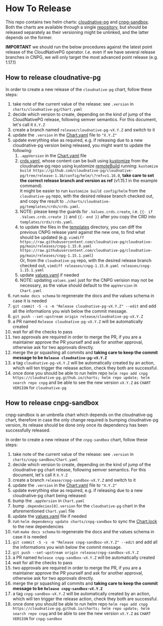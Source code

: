 # How To Release

This repo contains two helm charts: [cloudnative-pg](./charts/cloudnative-pg)
and [cnpg-sandbox](./charts/cnpg-sandbox). Both the charts are available
through a single [repository](https://cloudnative-pg.github.io/charts), but
should be released separately as their versioning might be unlinked, and the
latter depends on the former.

**IMPORTANT** we should run the below procedures against the latest point
release of the CloudNativePG operator. I.e. even if we have several release
branches in CNPG, we will only target the most advanced point
release (e.g. 1.17.1)

## How to release cloudnative-pg

In order to create a new release of the `cloudnative-pg` chart,
follow these steps:

1. take note of the current value of the release: see `.version`
   in `charts/cloudnative-pg/Chart.yaml`
1. decide which version to create, depending on the kind of jump of the
   CloudNativePG release, following semver semantics.
   For this document, let's call it `X.Y.Z`
1. create a branch named `release/cloudnative-pg-vX.Y.Z` and switch to it
1. update the `.version` in the [Chart.yaml](./charts/cloudnative-pg/Chart.yaml) file to `"X.Y.Z"`
1. update everything else as required, e.g. if releasing due to a new
   cloudnative-pg version being released, you might want to update the
   following:
    1. `.appVersion` in the [Chart.yaml](./charts/cloudnative-pg/Chart.yaml) file
    1. [crds.yaml](./charts/cloudnative-pg/templates/crds/crds.yaml), whose
       content can be built using [kustomize](https://kustomize.io/) from the
       cloudnative-pg repo using kustomize
       [remoteBuild](https://github.com/kubernetes-sigs/kustomize/blob/master/examples/remoteBuild.md)
       running: `kustomize build
       https://github.com/cloudnative-pg/cloudnative-pg/tree/release-1.16/config/helm/\?ref=v1.16.0`,
       **take care to set the correct release branch and version as ref**
        (v1.15.1 in the example
       command). \
       It might be easier to run `kustomize build config/helm` from the
      `cloudnative-pg` repo, with the desired release branch checked out, and
      copy the result to `./charts/cloudnative-pg/templates/crds/crds.yaml`.
    1. NOTE: please keep the guards for `.Values.crds.create`, i.e.
      `{{- if .Values.crds.create }}` and `{{- end }}` after you copy the CRD
      into `templates/crds/crds.yaml`.
    1. to update the files in the
       [templates](./charts/cloudnative-pg/templates) directory, you can diff
       the previous CNPG release yaml against the new one, to find what
       should be updated (e.g. `vimdiff
       https://raw.githubusercontent.com/cloudnative-pg/cloudnative-pg/main/releases/cnpg-1.15.0.yaml
       https://raw.githubusercontent.com/cloudnative-pg/cloudnative-pg/main/releases/cnpg-1.15.1.yaml`) \
       Or, from the `cloudnative-pg` repo, with the desired release branch checked out,
       `vimdiff releases/cnpg-1.15.0.yaml releases/cnpg-1.15.1.yaml`
    1. update [values.yaml](./charts/cloudnative-pg/values.yaml) if needed
    1. NOTE: updating `values.yaml` just for the CNPG  verision may not be
      necessary, as the value should default to the `appVersion` in `Chart.yaml`
  1. run `make docs schema` to regenerate the docs and the values schema in case it is needed
  1. `git commit -S -s -m "Release cloudnative-pg-vX.Y.Z" --edit` and add all
     the informations you wish below the commit message.
  1. `git push --set-upstream origin release/cloudnative-pg-vX.Y.Z`
  1. a PR named `Release cloudnative-pg-vX.Y.Z` will be automatically created
  1. wait for all the checks to pass
  1. two approvals are required in order to merge the PR, if you are a
     maintainer approve the PR yourself and ask for another approval, otherwise
     ask for two approvals directly.
  1. merge the pr squashing all commits and **taking care to keep the commit
     message to be `Release cloudnative-pg-vX.Y.Z`**
  1. a tag `cloudnative-pg-vX.Y.Z` will be automatically created by an action,
     which will ten trigger the release action, check they both are successful.
  1. once done you should be able to run helm repo `helm repo add cnpg https://cloudnative-pg.github.io/charts; helm repo update; helm search repo cnpg` and be able to see the new version `vX.Y.Z` as `CHART VERSION` for `cloudnative-pg`

## How to release cnpg-sandbox

cnpg-sandbox is an umbrella chart which depends on the cloudnative-pg chart, therefore in case the only change required is bumping cloudnative-pg version, its release should be done only once its dependency has been successfully released.

In order to create a new release of the `cnpg-sandbox` chart, follow
these steps:

1. take note of the current value of the release: see `.version`
   in `charts/cnpg-sandbox/Chart.yaml`
1. decide which version to create, depending on the kind of jump of the
   cloudnative-pg chart release, following semver semantics.
   For this document, let's call it `X.Y.Z`
1. create a branch `release/cnpg-sandbox-vX.Y.Z` and switch to it
1. update the `.version` in the [Chart.yaml](./charts/cnpg-sandbox/Chart.yaml) file to `"X.Y.Z"`
1. update everything else as required, e.g. if releasing due to a new cloudnative-pg chart being released:
  1. bump the `.appVersion` in `Chart.yaml`
  1. bump `.dependecies[0].version` for the `cloudnative-pg` chart in the aforementioned `Chart.yaml` file
  1. update the [values.yaml](./charts/cnpg-sandbox/Chart.yaml) file if needed
  1. run `helm dependency update charts/cnpg-sandbox` to sync the [Chart.lock](./charts/cnpg-sandbox/Chart.lock) to the new dependencies
1. run `make docs schema` to regenerate the docs and the values schema in case it is needed
1. `git commit -S -s -m "Release cnpg-sandbox-vX.Y.Z" --edit` and add all
   the informations you wish below the commit message.
1. `git push --set-upstream origin release/cnpg-sandbox-vX.Y.Z`
1. a PR named `Release cnpg-sandbox-vX.Y.Z` will be automatically created
1. wait for all the checks to pass
1. two approvals are required in order to merge the PR, if you are a
   maintainer approve the PR yourself and ask for another approval, otherwise
   ask for two approvals directly.
1. merge the pr squashing all commits and **taking care to keep the commit
   message to be `Release cnpg-sandbox-vX.Y.Z`**
1. a tag `cnpg-sandbox-vX.Y.Z` will be automatically created by an action,
   which will ten trigger the release action, check they both are successful.
1. once done you should be able to run helm repo `helm repo add cnpg https://cloudnative-pg.github.io/charts; helm repo update; helm search repo cnpg` and be able to see the new version `vX.Y.Z` as `CHART VERSION` for `cnpg-sandbox`
